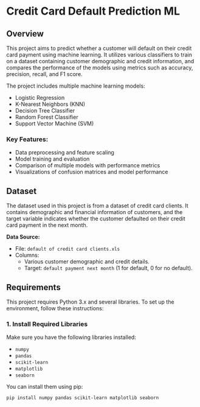 # Credit Card Default Prediction ML

## Overview

This project aims to predict whether a customer will default on their credit card payment using machine learning. It utilizes various classifiers to train on a dataset containing customer demographic and credit information, and compares the performance of the models using metrics such as accuracy, precision, recall, and F1 score.

The project includes multiple machine learning models:
- Logistic Regression
- K-Nearest Neighbors (KNN)
- Decision Tree Classifier
- Random Forest Classifier
- Support Vector Machine (SVM)

### Key Features:
- Data preprocessing and feature scaling
- Model training and evaluation
- Comparison of multiple models with performance metrics
- Visualizations of confusion matrices and model performance

## Dataset

The dataset used in this project is from a dataset of credit card clients. It contains demographic and financial information of customers, and the target variable indicates whether the customer defaulted on their credit card payment in the next month.

**Data Source:**
- File: `default of credit card clients.xls`
- Columns:
  - Various customer demographic and credit details.
  - Target: `default payment next month` (1 for default, 0 for no default).

## Requirements

This project requires Python 3.x and several libraries. To set up the environment, follow these instructions:

### 1. Install Required Libraries

Make sure you have the following libraries installed:

- `numpy`
- `pandas`
- `scikit-learn`
- `matplotlib`
- `seaborn`

You can install them using pip:

```bash
pip install numpy pandas scikit-learn matplotlib seaborn

